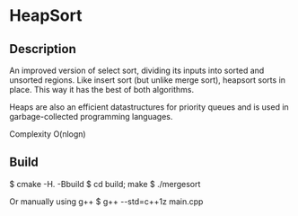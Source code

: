 # HeapSort

## Description

An improved version of select sort, dividing its inputs into sorted and unsorted regions.
Like insert sort (but unlike merge sort), heapsort sorts in place.
This way it has the best of both algorithms.

Heaps are also an efficient datastructures for priority queues and is used in garbage-collected programming languages.

Complexity O(nlogn)
## Build

$ cmake -H. -Bbuild
$ cd build; make
$ ./mergesort

Or manually using g++
$ g++ --std=c++1z main.cpp
